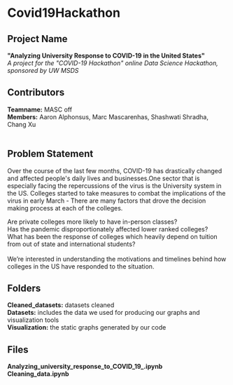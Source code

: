# Covid19Hackathon
## Project Name <br />
**"Analyzing University Response to COVID-19 in the United States" <br />**
*A project for the "COVID-19 Hackathon" online Data Science Hackathon, sponsored by UW MSDS*
<br />
## Contributors <br />
**Teamname:** MASC off <br />
**Members:** Aaron Alphonsus, Marc Mascarenhas, Shashwati Shradha, Chang Xu<br />
<br />

## Problem Statement <br />
Over the course of the last few months, COVID-19 has drastically changed and affected people's daily lives and businesses.One sector that is especially facing the repercussions of the virus is the University system in the US. Colleges started to take measures to combat the implications of the virus in early March - There are many factors that drove the decision making process at each of the colleges.<br />

Are private colleges more likely to have in-person classes? <br />
Has the pandemic disproportionately affected lower ranked colleges? <br />
What has been the response of colleges which heavily depend on tuition from out of state and international students?<br />
<br />
We’re interested in understanding the motivations and timelines behind how colleges in the US have responded to the situation.<br />
## Folders <br />
**Cleaned_datasets:** datasets cleaned<br />
**Datasets:** includes the data we used for producing our graphs and visualization tools<br />
**Visualization:** the static graphs generated by our code <br />
## Files <br />
**Analyzing_university_response_to_COVID_19_.ipynb**	<br />
**Cleaning_data.ipynb**	<br>



